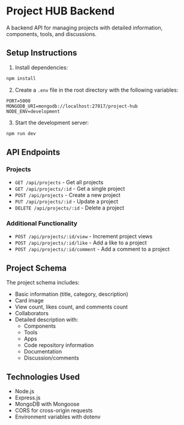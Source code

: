 # Project HUB Backend

A backend API for managing projects with detailed information, components, tools, and discussions.

## Setup Instructions

1. Install dependencies:
```bash
npm install
```

2. Create a `.env` file in the root directory with the following variables:
```
PORT=5000
MONGODB_URI=mongodb://localhost:27017/project-hub
NODE_ENV=development
```

3. Start the development server:
```bash
npm run dev
```

## API Endpoints

### Projects

- `GET /api/projects` - Get all projects
- `GET /api/projects/:id` - Get a single project
- `POST /api/projects` - Create a new project
- `PUT /api/projects/:id` - Update a project
- `DELETE /api/projects/:id` - Delete a project

### Additional Functionality

- `POST /api/projects/:id/view` - Increment project views
- `POST /api/projects/:id/like` - Add a like to a project
- `POST /api/projects/:id/comment` - Add a comment to a project

## Project Schema

The project schema includes:
- Basic information (title, category, description)
- Card image
- View count, likes count, and comments count
- Collaborators
- Detailed description with:
  - Components
  - Tools
  - Apps
  - Code repository information
  - Documentation
  - Discussion/comments

## Technologies Used

- Node.js
- Express.js
- MongoDB with Mongoose
- CORS for cross-origin requests
- Environment variables with dotenv